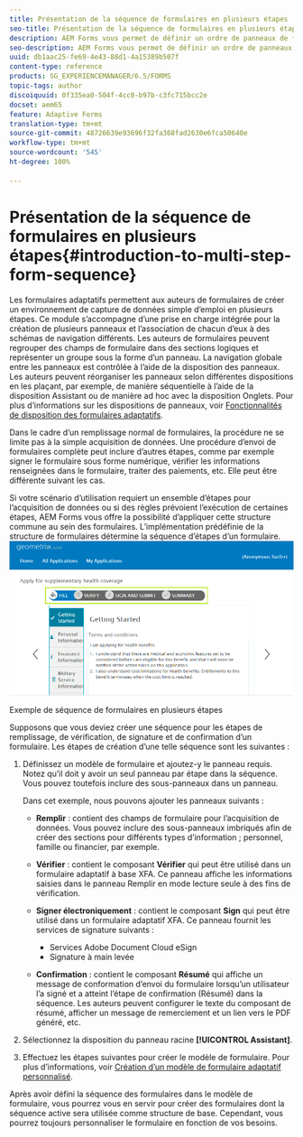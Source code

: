 ```yaml
---
title: Présentation de la séquence de formulaires en plusieurs étapes
seo-title: Présentation de la séquence de formulaires en plusieurs étapes
description: AEM Forms vous permet de définir un ordre de panneaux de formulaires dans lequel vous souhaitez que les utilisateurs naviguent et remplissent un formulaire adaptatif.
seo-description: AEM Forms vous permet de définir un ordre de panneaux de formulaires dans lequel vous souhaitez que les utilisateurs naviguent et remplissent un formulaire adaptatif.
uuid: db1aac25-fe69-4e43-88d1-4a15389b507f
content-type: reference
products: SG_EXPERIENCEMANAGER/6.5/FORMS
topic-tags: author
discoiquuid: 0f335ea0-504f-4cc0-b97b-c3fc715bcc2e
docset: aem65
feature: Adaptive Forms
translation-type: tm+mt
source-git-commit: 48726639e93696f32fa368fad2630e6fca50640e
workflow-type: tm+mt
source-wordcount: '545'
ht-degree: 100%

---
```



# Présentation de la séquence de formulaires en plusieurs étapes{#introduction-to-multi-step-form-sequence}

Les formulaires adaptatifs permettent aux auteurs de formulaires de créer un environnement de capture de données simple d’emploi en plusieurs étapes. Ce module s’accompagne d’une prise en charge intégrée pour la création de plusieurs panneaux et l’association de chacun d’eux à des schémas de navigation différents. Les auteurs de formulaires peuvent regrouper des champs de formulaire dans des sections logiques et représenter un groupe sous la forme d’un panneau. La navigation globale entre les panneaux est contrôlée à l’aide de la disposition des panneaux. Les auteurs peuvent réorganiser les panneaux selon différentes dispositions en les plaçant, par exemple, de manière séquentielle à l’aide de la disposition Assistant ou de manière ad hoc avec la disposition Onglets. Pour plus d’informations sur les dispositions de panneaux, voir [ Fonctionnalités de disposition des formulaires adaptatifs](../../forms/using/layout-capabilities-adaptive-forms.md).

Dans le cadre d’un remplissage normal de formulaires, la procédure ne se limite pas à la simple acquisition de données. Une procédure d’envoi de formulaires complète peut inclure d’autres étapes, comme par exemple signer le formulaire sous forme numérique, vérifier les informations renseignées dans le formulaire, traiter des paiements, etc. Elle peut être différente suivant les cas.

Si votre scénario d’utilisation requiert un ensemble d’étapes pour l’acquisition de données ou si des règles prévoient l’exécution de certaines étapes, AEM Forms vous offre la possibilité d’appliquer cette structure commune au sein des formulaires. L’implémentation prédéfinie de la structure de formulaires détermine la séquence d’étapes d’un formulaire. ![Exemple de séquence de formulaires en plusieurs étapes](assets/formpipeline.png)

Exemple de séquence de formulaires en plusieurs étapes

Supposons que vous deviez créer une séquence pour les étapes de remplissage, de vérification, de signature et de confirmation d’un formulaire. Les étapes de création d’une telle séquence sont les suivantes :

1. Définissez un modèle de formulaire et ajoutez-y le panneau requis. Notez qu’il doit y avoir un seul panneau par étape dans la séquence. Vous pouvez toutefois inclure des sous-panneaux dans un panneau.

   Dans cet exemple, nous pouvons ajouter les panneaux suivants :

   * **Remplir** : contient des champs de formulaire pour l’acquisition de données. Vous pouvez inclure des sous-panneaux imbriqués afin de créer des sections pour différents types d’information ; personnel, famille ou financier, par exemple.

   * **Vérifier** : contient le composant **Vérifier** qui peut être utilisé dans un formulaire adaptatif à base XFA. Ce panneau affiche les informations saisies dans le panneau Remplir en mode lecture seule à des fins de vérification.

   * **Signer électroniquement** : contient le composant **Sign** qui peut être utilisé dans un formulaire adaptatif XFA. Ce panneau fournit les services de signature suivants :

      * Services Adobe Document Cloud eSign
      * Signature à main levée
   * **Confirmation** : contient le composant **Résumé** qui affiche un message de conformation d’envoi du formulaire lorsqu’un utilisateur l’a signé et a atteint l’étape de confirmation (Résumé) dans la séquence. Les auteurs peuvent configurer le texte du composant de résumé, afficher un message de remerciement et un lien vers le PDF généré, etc.


1. Sélectionnez la disposition du panneau racine **[!UICONTROL Assistant]**.
1. Effectuez les étapes suivantes pour créer le modèle de formulaire. Pour plus d’informations, voir [Création d’un modèle de formulaire adaptatif personnalisé](../../forms/using/custom-adaptive-forms-templates.md).

Après avoir défini la séquence des formulaires dans le modèle de formulaire, vous pourrez vous en servir pour créer des formulaires dont la séquence active sera utilisée comme structure de base. Cependant, vous pourrez toujours personnaliser le formulaire en fonction de vos besoins.

